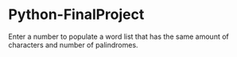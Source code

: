 # Python-FinalProject
Enter a number to populate a word list that has the same amount of characters and number of palindromes.
